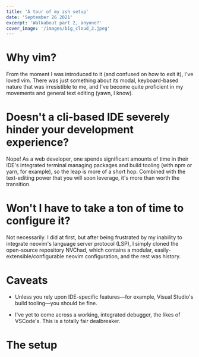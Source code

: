 ```yaml
---
title: 'A tour of my zsh setup'
date: 'September 26 2021'
excerpt: 'Walkabout part 2, anyone?'
cover_image: '/images/big_cloud_2.jpeg'
---
```


# Why vim? 

From the moment I was introduced to it (and confused on how to exit it), I've loved vim. There was just something about its modal, keyboard-based nature that was irresistible to me, and I've become quite proficient in my movements and general text editing (yawn, I know).

# Doesn't a cli-based IDE severely hinder your development experience?

Nope!  As a web developer, one spends significant amounts of time in their IDE's integrated terminal managing packages and build tooling (with npm or yarn, for example), so the leap is more of a short hop. Combined with the text-editing power that you will soon leverage, it's more than worth the transition.

# Won't I have to take a ton of time to configure it?

Not necessarily. I did at first, but after being frustrated by my inability to integrate neovim's language server protocol (LSP), I simply cloned the open-source repository NVChad, which contains a modular, easily-extensible/configurable neovim configuration, and the rest was history. 

# Caveats

- Unless you rely upon IDE-specific features—for example, Visual Studio's build tooling—you should be fine.

- I've yet to come across a working, integrated debugger, the likes of VSCode's. This is a totally fair dealbreaker.


# The setup



